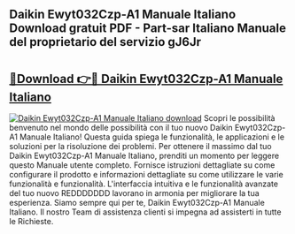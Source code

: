 ## Daikin Ewyt032Czp-A1 Manuale Italiano Download gratuit PDF - Part-sar Italiano Manuale del proprietario del servizio gJ6Jr

# <h2><a href="http://df961sb.blite.top/?on=Daikin+Ewyt032Czp-A1+Manuale+Italiano">🔗Download 👉🔴 Daikin Ewyt032Czp-A1 Manuale Italiano</a></h2>

[![Daikin Ewyt032Czp-A1 Manuale Italiano download](https://i.imgur.com/lujVjoI.png)](http://df961sb.blite.top/?on=Daikin+Ewyt032Czp-A1+Manuale+Italiano)
Scopri le possibilità benvenuto nel mondo delle possibilità con il tuo nuovo Daikin Ewyt032Czp-A1 Manuale Italiano! Questa guida spiega le funzionalità, le applicazioni e le soluzioni per la risoluzione dei problemi. Per ottenere il massimo dal tuo Daikin Ewyt032Czp-A1 Manuale Italiano, prenditi un momento per leggere questo Manuale utente completo. Fornisce istruzioni dettagliate su come configurare il prodotto e informazioni dettagliate su come utilizzare le varie funzionalità e funzionalità. L'interfaccia intuitiva e le funzionalità avanzate del tuo nuovo REDDDDDDD lavorano in armonia per migliorare la tua esperienza. Siamo sempre qui per te, Daikin Ewyt032Czp-A1 Manuale Italiano. Il nostro Team di assistenza clienti si impegna ad assisterti in tutte le Richieste.
